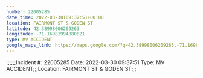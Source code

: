 ```yaml
---
number: 22005285
date_time: 2022-03-30T09:37:51+00:00
location: FAIRMONT ST & GODEN ST
latitude: 42.38998006209263
longitude: -71.16981994880821
type: MV ACCIDENT
google_maps_link: https://maps.google.com/?q=42.38998006209263,-71.16981994880821
---
```


;;;;;;Incident #: 22005285   Date: 2022-03-30 09:37:51   Type: MV ACCIDENT;;;Location: FAIRMONT ST & GODEN ST;;;
